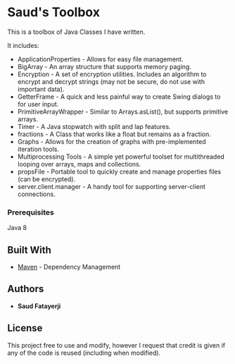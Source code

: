 # Saud's Toolbox

This is a toolbox of Java Classes I have written.

It includes:
* ApplicationProperties - Allows for easy file management.
* BigArray - An array structure that supports memory paging.
* Encryption - A set of encryption utilities. Includes an algorithm to encrypt and decrypt strings (may not be secure, do not use with important data).
* GetterFrame - A quick and less painful way to create Swing dialogs to for user input.
* PrimitiveArrayWrapper - Similar to Arrays.asList(), but supports primitive arrays.
* Timer - A Java stopwatch with split and lap features.
* fractions - A Class that works like a float but remains as a fraction.
* Graphs - Allows for the creation of graphs with pre-implemented iteration tools. 
* Multiprocessing Tools - A simple yet powerful toolset for multithreaded looping over arrays, maps and collections.
* propsFile - Portable tool to quickly create and manage properties files (can be encrypted).
* server.client.manager - A handy tool for supporting server-client connections.

### Prerequisites

Java 8


## Built With

* [Maven](https://maven.apache.org/) - Dependency Management


## Authors

* **Saud Fatayerji**


## License

This project free to use and modify, however I request that credit is given if any of the code is reused (including when modified).
